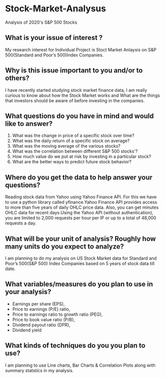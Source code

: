 # Stock-Market-Analysus
Analysis of 2020's S&amp;P 500 Stocks 

## What is your issue of interest ?
My research interest for Individual Project is Stoct Market Anlaysis on S&P 500(Standard and Poor’s 500)Index Companies.

## Why is this issue important to you and/or to others?
I have recently started studying stock market finance data, I am really curious to know about how the Stock Market works and What are the things that investors should be aware of before investing in the companies.

## What questions do you have in mind and would like to answer?
1. What was the change in price of a specific stock over time?
2. What was the daily return of a specific stock on average?
3. What was the moving average of the various stocks?
4. What was the correlation between different S&P 500 stocks'?
5. How much value do we put at risk by investing in a particular stock?
6. What are the better ways to predict future stock behavior? 

## Where do you get the data to help answer your questions?
Reading stock data from Yahoo using Yahoo Finance API. For this we have to use a python library called yfinance.Yahoo Finance API provides access to more than five years of daily OHLC price data. Also, you can get minutes OHLC data for recent days.Using the Yahoo API (without authentication), you are limited to 2,000 requests per hour per IP or up to a total of 48,000 requests a day.
 
## What will be your unit of analysis? Roughly how many units do you expect to analyze?
I am planning to do my analysis on US Stock Market data for Standard and Poor’s 500(S&P 500) Index Companies based on 5 years of stock data till date.

## What variables/measures do you plan to use in your analysis?
- Earnings per share (EPS), 
- Price to earnings (P/E) ratio, 
- Price to earnings ratio to growth ratio (PEG), 
- Price to book value ratio (P/B), 
- Dividend payout ratio (DPR),  
- Dividend yield

## What kinds of techniques do you you plan to use?
I am planning to use Line charts, Bar Charts & Correlation Plots along with summary statstics in my analysis.
